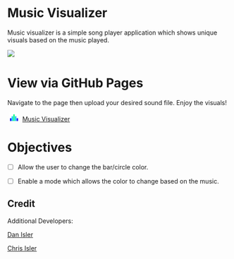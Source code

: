 # Music Visualizer

Music visualizer is a simple song player application which shows unique visuals based on the music played.

<img src='./files/preview.gif'></img>

# View via GitHub Pages

Navigate to the page then upload your desired sound file. Enjoy the visuals!

<img src='./files/favicon.png' width='20px' height='20px' style='margin: 0 5px;' target='_blank'></img> [Music Visualizer](https://ryanis.github.io/music-visualizer/)

# Objectives

- [ ] Allow the user to change the bar/circle color.
 
- [ ] Enable a mode which allows the color to change based on the music.

## Credit

Additional Developers:

<a href="https://github.com/disler/" title="Dan Isler">Dan Isler</a>

<a href="https://github.com/chrisisler" title="Chris Isler">Chris Isler</a>